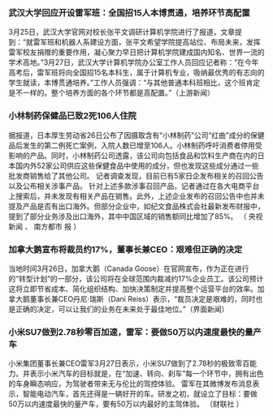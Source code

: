 ### 武汉大学回应开设雷军班：全国招15人本博贯通，培养环节高配置
3月25日，武汉大学官网对校长张平文调研计算机学院进行了报道，文章提到：“就雷军班和机器人系建设方面，张平文希望学院提高站位、布局未来，发挥雷军校友捐赠的重要作用，凝心聚力早日把计算机学院建成国内知名、世界一流的学术高地。”3月27日，武汉大学计算机学院办公室工作人员回应记者称：“在今年高考后，雷军班将向全国招15名本科生，属于计算机专业，吸纳最优秀的有志向的学生就读，本博贯通培养。”工作人员强调：“与其他普通本科班相比，这个班肯定是不一样的。整个培养方面的各个环节都是高配置。”（上游新闻）
### 小林制药保健品已致2死106人住院
据报道，日本厚生劳动省26日公布了因摄取含有“小林制药”公司“红曲”成分的保健品后发生的第二例死亡案例，入院人数已增至106人。小林制药呼吁消费者停用受影响的产品。同时，小林制药公司透露，该公司向包括食品和饮料生产商在内的日本国内外52家公司供应这些保健食品中使用的成分，但也发现这些成分通过一些批发商销售给了其他公司。
记者调查发现，目前已有5家日企发布相关的召回公告以及公布相关涉事产品。 针对上述多款涉事召回产品，记者通过在各大电商平台上搜索后，并未发现有相关产品在销售。此外，上述企业发布的召回公告中也并未提及产品是否有出口海外。但部分企业中，如纪文食品株式会社最新发布财报中，提到了部分业务涉及出口海外，其中中国区域的销售额同比增加了85%。 （ 央视新闻 、 南方都市 报 ）
### 加拿大鹅宣布将裁员约17%，董事长兼CEO：艰难但正确的决定
当地时间3月26日，加拿大鹅（Canada Goose）在官网宣布，作为正在进行的“转型计划”的一部分，该公司将在全球范围内裁减约17%企业员工。该公司预计这将立即节省成本、简化组织结构、加快决策制定并提高整个运营平台的效率。加拿大鹅董事长兼CEO丹尼·瑞斯（Dani Reiss）表示，“裁员决定是艰难的，同时也是正确的决定，可以让我们的业务在未来处于最佳地位。”（界面新闻）
### 小米SU7做到2.78秒零百加速，雷军：要做50万以内速度最快的量产车
小米集团董事长兼CEO雷军3月27日表示，小米SU7做到了2.78秒的极致零百能力。并表示小米汽车的目标就是，在“加速、转向、刹车”每一个环节中，拥有出色的车身瞬态响应，为驾驶者带来无与伦比的驾控体验。 雷军在其微博发布消息表示，智能电动汽车，首先还得是一辆好开的车。研发之初，就设立了目标：要做50万以内速度最快的量产车，要有50万以内最好的主驾体验。 （财联社 ）
